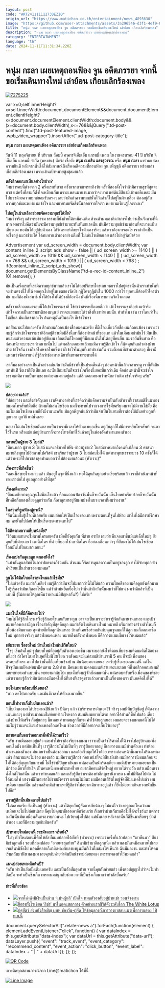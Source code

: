 ```yaml
---
layout: post
code: "ART24111111273DEZIO"
origin_url: "https://www.matichon.co.th/entertainment/news_4893630"
image: "https://github.com/user-attachments/assets/3a296546-d3f1-4ef9-8d69-e0e80c72bd0e"
title: "หนุ่ม กะลา เผยเหตุถอนฟ้อง จูน อดีตภรรยา จากนี้ขอเริ่มเดินทางใหม่ เล่าย้อน เกือบเลิกร้องเพลง"
description: "หนุ่ม กะลา เผยเหตุถอนฟ้อง อดีตภรรยา เล่าย้อนเกือบเลิกร้องเพลง"
category: "ENTERTAINMENT"
language: "th"
date: 2024-11-11T11:31:34.220Z
---
```


# หนุ่ม กะลา เผยเหตุถอนฟ้อง จูน อดีตภรรยา จากนี้ขอเริ่มเดินทางใหม่ เล่าย้อน เกือบเลิกร้องเพลง

[![](https://www.matichon.co.th/wp-content/uploads/2024/11/7275225.jpg "7275225")](https://www.matichon.co.th/wp-content/uploads/2024/11/7275225.jpg)

var x=0;self.innerHeight?x=self.innerWidth:document.documentElement&&document.documentElement.clientHeight?x=document.documentElement.clientWidth:document.body&&(x=document.body.clientWidth),x<=768&&jQuery(".td-post-content").find(".td-post-featured-image, .wpb\_video\_wrapper").insertAfter(".ud-post-category-title");

**หนุ่ม กะลา เผยเหตุถอนฟ้อง อดีตภรรยา เล่าย้อนเกือบเลิกร้องเพลง**

วันที่ 11 พฤศจิกายน ที่ บริเวณ ล็อบบี้ อาคารจีเอ็มเอ็ม แกรมมี่ เพลส ในงานครบรอบ 41 ปี บริษัท จีเอ็มเอ็ม แกรมมี่ จํากัด (มหาชน) นักร้องชื่อดัง **หนุ่ม ณพสิน แสงสุวรรณ** หรือ **หนุ่ม กะลา** มาร่วมแสดงความยินดี หลังจากนั้นได้ให้สัมภาษณ์ถึงเรื่องคดีความที่ถอนฟ้อง จูน เพ็ญชุลี อดีตภรรยา พร้อมเล่าเกือบเลิกร้องเพลง เพราะผ่านเป้าหมายสูงสุดมาแล้ว

**หลังสึกออกมาเป็นอย่างไรบ้าง?**  
“ผมว่ารอบนี้ต่างจาก 2 ครั้งแรกที่บวช ครั้งแรกบวชเพราะถึงวัย ครั้งที่สองตั้งใจว่าถ้ามีความสุขที่สุดจะบวช แต่ครั้งที่สามก็ตั้งใจเหมือนกันเพราะแพลนมานานมากว่าจะบวช แต่ดันมีสึนามิเข้าพอดีแหละ มันไปบวชด้วยความทุกข์ยอมรับตรงๆ เลยว่ามันกำความทุกข์นั้นไว้แล้วก็ไปอยู่ในผ้าเหลือง ต้องอยู่กับความทุกข์และพยายามเข้าใจ และพยายามขจัดสิ่งนั้นออกจากใจเรา พยายามเรียนรู้ใจเราเอง”

**ไปอยู่ในผ้าเหลืองช่วยขจัดความทุกข์ได้มั้ย?**  
“ผมว่าจริงๆ แล้วพระธรรม ธรรมะก็ยังช่วยได้เหมือนเดิม ส่วนตัวผมเองคิดว่าการไปบวชเป็นจังหวะที่ดีมาก พอเราไม่คิดว่ามันจะมีความทุกข์เข้ามากะทันหันขนาดนั้น มันมีความทุกข์เข้ามาก่อนที่จะบวชแป๊บเดียวเอง พอมันได้อยู่กับตัวเอง ได้วิเคราะห์ศึกษาใจตัวเองจริงๆ แล้วเราต้องการอะไร เรากำลังเป็นอะไรอยู่ ผมว่าช่วยได้ ได้ทบทวนตัวเองอย่างเต็มที่ ไม่เล่นโซเชียลเลย แล้วไปอยู่วัดป่าด้วย

Advertisement var ud\_screen\_width = document.body.clientWidth; var content\_inline\_2\_script\_ads\_show = false || ( ud\_screen\_width >= 1140 ) || ( ud\_screen\_width >= 1019 && ud\_screen\_width < 1140 ) || ( ud\_screen\_width >= 768 && ud\_screen\_width < 1019 ) || ( ud\_screen\_width < 768 ) ; if(!content\_inline\_2\_script\_ads\_show){ document.getElementsByClassName("td-a-rec-id-content\_inline\_2")\[0\].remove(); }

มันเป็นครั้งแรกที่เรามีความทุกข์มากแล้วเราไม่ได้คุยปรึกษาใครเลย พอเราไปอยู่ตรงนั้นตัวเราเท่านั้นที่จะผ่านตรงนี้ไปได้ พอคุณไปอยู่ในเขตของวัดป่า กุฏิใครกุฏิมันใน 1000 กว่าไร่ ทุกคนก็ต้องตัวใครตัวมัน ผมก็ต้องนั่งสมาธิ นั่งได้บ้างไม่ได้บ้างก็ต้องนั่ง มันมีเรื่องนี้มารบกวนจิตใจตลอด

หลังจากสึกออกมารอบนี้ได้เข้าใจธรรมชาติ ใช้คำว่าสรรพสิ่งเลยดีกว่า เข้าใจธรรมชาติอย่างแท้จริง เข้าใจความเป็นธรรมชาติของมนุษย์ เราจะแยกแยะได้ว่าสิ่งที่เขาทำแบบนั้น ทำทำไม เช่น เราโดนว่าในโซเชียล มันเกิดจากอะไร ต้นเหตุมันเป็นอะไร ก็เข้าใจเขา

พอสึกมาละไปเยอะครับ สึกมาผมก็ถอนฟ้องสื่อหมดนะครับ ที่มีเรื่องเกี่ยวกับสื่อ ผมก็ถอนฟ้อง เพราะว่าผมรู้สึกว่าเข้าใจธรรมชาติอีกอยู่ดีว่าเมื่อมีสิ่งนี้เขาก็ต้องทำหน้าที่ของเขา แล้วในเมื่อผมกำมันไว้ มันเป็นหนามแล้วความแค้นมันอยู่กับผม เลือดมันก็ไหลอยู่ที่มือผม มันไม่ได้อยู่ที่คนอื่น ผมรอวันขึ้นศาล คือก่อนหน้าจะบวชเรากำหนามนั้นไป แต่พอสึกออกมาแล้วผมมีความรู้สึกเข้าใจ ก็นัดคุยกันแล้วต่างฝ่ายต่างเข้าใจกัน เขาก็ขอโทษขอโพยซึ่งเราก็เข้าใจในมุมที่เขาทำเช่นกัน รวมถึงคนที่เข้ามาด่าแรงๆ ที่เรามีแพลนว่าจัดการแน่ ก็รู้สึกว่าช่องทางเดียวที่เขาพอจะระบายได้

เราก็มองอย่างเราเป็นตัวอย่างเช่นกันว่ามันมีข่าวที่เป็นประเด็นดังๆ ก่อนหน้านี้แล้วเวลาเราดู เราก็ตัดสินเขาทันที ซึ่งเราก็ยังเป็นเลย ฉะนั้นสึกมามันก็จะเข้าใจเรื่องนี้เยอะขึ้นกว่าเดิม คือก่อนหน้านี้จะเข้าใจธรรมชาติความเป็นคนของแต่ละคนมากอยู่แล้ว แต่สึกออกมาผมว่าหนักกว่าเดิม เข้าใจจริงๆ ครับ”

![](https://www.matichon.co.th/wp-content/uploads/2024/11/S__19791933_0.jpg)

**ปล่อยวางแล้ว?**  
“ปล่อยวาง และสิ่งสำคัญเลย เราตัดบางอย่างที่เราคิดว่ามันคือความจำเป็นกับตัวเราที่เราสมมติขึ้นมาเอง สมมตโทรศัพท์มือถือ ถ้าผมไม่เล่นโซเชียล ผมก็จะหายไปจากวงการใช่มั้ยครับ ผมจะไม่มีงานใช่มั้ย คือผมไม่เล่นโซเชียล ผมก็ยังมีงานนะครับ มันถูกพิสูจน์แล้วว่ามันจำเป็นในยามที่เราต้องใช้มันอย่างถูกที่ ถูกเวลา ถูกวิธี แค่นั้นเลย

พอเราไม่เล่นโซเชียลมันกลายเป็นว่าเรามีเวลาให้ตัวเองเยอะขึ้น อยู่กับลูกก็ไม่มีการหยิบโทรศัพท์ จะเอาไว้ในรถ หรือแม้แต่อยู่บ้านเราก็จะวางโทรศัพท์ไว้แล้วอยู่ในห้องอัดทำงานของตัวเอง

**กลายเป็นผู้ชาย 3 โบสถ์?**  
“มีคนบอก ผู้ชาย 3 โบสถ์ ผมจะอธิบายให้ฟัง คำว่าผู้ชาย2 โบสถ์เขาหมายถึงคนที่เปลี่ยน 3 ศาสนา หมายถึงพุทธไปอิสลามไปคริสต์ เขาเรียกว่าผู้ชาย 3 โบสถ์คบไม่ได้ แต่ทางพุทธเราจะบวช 10 ครั้งก็ได้ แต่ว่าพระที่ไปบวชล่าสุดท่านบอกว่าไม่ต้องมาแล้วนะ (หัวเราะ)”

**เรื่องราวที่เกิดขึ้น?**  
“ตอนนี้สบายใจมากๆ แล้ว มันอยู่ในจุดที่นิ่งแล้ว พอได้คุยกันทุกอย่างเรียบร้อยแล้ว เราก็ดำเนินหน้าที่ของเราต่อไป ดูแลลูกอย่างดีที่สุด”

**เรื่องคดีความ?**  
“คือผมกับทางคุณจูนไม่มีอะไรแล้ว คือผมถอนฟ้องวันนั้นก็จบวันนั้น เซ็นใบหย่าเรียบร้อยก็จบวันนั้น ที่เหลือก็ตกลงเลี้ยงดูลูกร่วมกัน ก็เอาลูกมาอยู่กับผมบ้างในบางเวลาที่ผมว่างงาน”

**ในส่วนที่จูนฟ้องคู่กรณี?**  
“อันนี้ผมไม่รู้เรื่องนี้เลยครับ ผมปล่อยให้เป็นเรื่องของเขา เพราะตอนที่จูนไปฟ้อง เขาไม่ได้มีการปรึกษาผม ฉะนั้นก็ปล่อยให้เป็นเรื่องของทางเขาไป”

**ได้ติดตามความคืบหน้ามั้ย?**  
“ชีวิตผมแทบจะไม่ตามใครเลยครับ เมื่อกี้ยังคุยกับ พี่ต่าย อรทัย เลยว่าเห็นจอเขาขึ้นมีแต่เด็กใหม่ๆ ยังคุยกับพี่ต่ายเลยว่าเขาคือใคร พี่ต่ายก็บอกใช่ เขาคือใคร คือสองเดือนกว่าๆ ที่สึกมาไม่ได้เล่นโซเชียล โลกมันไปไกลมากเลยนะ”

**เรื่องแบ่งกันดูแลลูก ตกลงยังไง?**  
“แบ่งกันดูแลสิทธิในการปกครองก็ร่วมกัน ส่วนผมก็จัดการดูแลความเป็นอยู่ของลูก ค่าใช้จ่ายทุกอย่าง ค่าเรียนเป็นส่วนของผมหมด”

**จูนไม่ได้ติดใจอะไรตรงไหนแล้วใช่มั้ย?**  
“ไม่แล้วครับ ผมว่าก็เคลียร์ ผมรู้สึกว่ามันจะไปมากกว่านี้ไม่ได้แล้ว ความโชคดีของผมคือลูกยังเด็กมาก ไม่รู้เรื่องว่ามันเกิดอะไรขึ้น แต่ว่าถ้ามันยืดเยื้อไปกว่านั้นถ้าถึงวันนั้นผมว่าก็ไม่แน่ ผมว่าดีแล้วที่เป็นแบบนี้ (ไม่อยากให้ลูกเห็นว่าพ่อแม่มีปัญหากัน?) ใช่ครับ”

![](https://www.matichon.co.th/wp-content/uploads/2024/11/S__19791937_0.jpg)

**แผลในใจที่มีก็คือหายไป?**  
“ผมไม่ได้รู้สึกโกรธ หรือรู้สึกอะไรเลยกับทางจูน อาจจะเป็นเพราะว่าเรารู้จักกันมานานแหละ และเป้าหมายคือพอเรามีลูก เรื่องสำคัญที่สุดคือลูก ผมกำลังเริ่มเดินทางใหม่ หมายถึงเริ่มก่อร่างสร้างตัวใหม่ก็เพื่อน้องมินแหละ สุดท้ายก็เพื่อลูกนั่นแหละ บ้านที่เคยซื้อร่วมกันกับคุณจูนผมก็ให้ลูก ผมก็ออกมาซื้อใหม่ ทุกอย่างจริงๆ แล้วทั้งหมดแหละ หมายถึงอสังหาทั้งหมด ก็คือวางแผนเผื่อเขาไว้หมดแล้ว“

**ขยับขยาย ซื้อรถใหม่ บ้านใหม่ เริ่มต้นชีวิตใหม่?**  
“ใช่ๆ เริ่มต้นใหม่ รูปแบบใหม่คืออยู่กับตัวเองเยอะขึ้น ผมจะบอกยังไงดีตอนที่บวชผมคิดผมคิดได้อย่างหนึ่งว่า ถ้าใครโตมาในยุคที่ไม่มีโซเชียล วงสังคมจะมีแค่สมมติบ้านเรามี 5 คน ก็จะมีเพื่อนของครอบครัวเรา มากไปกว่านั้นก็คือเพื่อนข้างบ้าน มันน้อยมากเลยนะ เรารับรู้เรื่องของคนแค่นี้ แต่ในปัจจุบันผมเปิดเฟซมามีคนตาม 2.8 ล้าน มีคนพยายามคอมเมนต์เราเยอะแยะเลย ทีนี้พอสึกออกมาผมก็เลยพยายามทำแบบนั้น พยายามกลับไปแบบเด็กที่ผมรู้จักสังคมแค่นั้น แค่ครอบครับหรือเพื่อนของพี่ชาย แล้วเราเลยรู้สึกว่ามันน้อยลงมันอดไม่ได้ที่บางทีเราดูข่าวแล้วเอามาเป็นเรื่องของเรา มันอดคิดไม่ได้”

**พอไม่เสพ พลังลบก็น้อยลง?**  
“มาก ลดไปมากครับ และมันมีเวลาให้ตัวเองมากขึ้น”

**ตอนนี้ทำงานก็เก็บเงินเองแล้ว?**  
“เก็บเงินเองมาได้ประมาณปีนึงแล้ว ปีนิดๆ แล้ว (บริหารการเงินเอง?) จริงๆ ผมมีทีมบัญชีอยู่ ก็ต้องวางแผนเยอะๆ แต่ส่วนมากผมไม่ค่อยทำอะไรหรอก สมมติผมอยากได้รถ อยากได้บ้านก็ซื้อไปแล้ว เดี๋ยวแต่งบ้านให้เสร็จ ก็อยู่แถวๆ นี้แหละ ค่าเทอมลูกก็แพง ค่าใช้จ่ายลูกเยอะ ผมเลยจะวางแผนแค่นี้ไม่ได้ ผมไม่รู้ว่าผมจะมีแรงร้องเพลงอีกแค่ไหน ช่วงเวลาที่มีก็อยากจะเก็บไว้เยอะๆ”

**หลายคนก็บอกว่าออกมาตั้งตัวได้รวดเร็ว?**  
“ครับ งานมีตลอดอยู่แล้ว และทำให้เราต้องรีบวางแผน เราจะเป็นเจ้าไร้ศาลไม่ได้ เราไปอยู่บ้านแม่มั่ง คอนโดมั่ง แต่มันเป็นที่ๆ เรารู้สึกว่ามันไม่เป็นที่ๆ เรารู้สึกอยากอยู่ ก็เลยวางแผนมีบ้านตัวเอง ทำห้องทำงานของตัวเอง มันเลยจำเป็นต้องออกมา และต้องรีบลุกให้ไวด้วย เพราะก่อนหน้านี้ผมจะไม่ร้องเพลงแล้ว สึกมาผมจะไม่ร้องเพลงแล้ว ผมมีความรู้สึกว่า ก่อนหน้าที่จะมีสึนามิเข้า ผมมีอาการนึงผมเกือบจะไม่ได้ต่อสัญญากับแกรมมี่ ไม่ใช่ว่ามีปัญหากันนะ แต่ตอนเป็นนักร้องเดี่ยว ผมมีเป้าหมายผมอยากเป็นนักร้องเดี่ยวที่สำเร็จ เป็นคนหนึ่งของประเทศไทย อยากมีคอนเสิร์ตใหญ่ อยากได้รางวัล แล้วเหมือนเราตั้งโกล์ไว้แค่นั้น แล้วเราทำหมดแล้ว และกลับรู้สึกว่าเราต้องทำอีกภูเขานึงเหรอ ผมไม่มีฟีลล์ไปต่อ ไม่ได้หมดไฟ บางวงมีฝันอยากไปราชมังคราฯ แต่ผมไม่มีนะ ผมมีคอนเสิร์ตใหญ่จัดที่อิมแพคไปแล้ว ผมเหมือนจบแค่นั้น แล้วพอสึนามิเข้ามาเราที่รู้สึกว่าไม่อยากเดินทางอยู่แล้ว ก็ยิ่งไม่อยากเดินทางหนักขึ้นไปอีก”

**ความรู้สึกนั้นมันคลายไปแล้ว?**  
“ไม่คลายครับ ยังเป็นอยู่ (หัวเราะ) แล้วได้คุยกับผู้จัดการกับน้องๆ ไม่แน่ใจว่าเขาดูออกไหมว่าผมเหมือนจะไม่ไปต่อแน่เลย ก็คุยไปคุยมาก็เออเอาอีกร้อบเว้ย ก็เลยว่าบ้านกับรถคือไม่ได้จะโชว์นะ แต่การลงวันนั้นมันเหมือนลั่นกรองรบกวนนะ ไปเว้ยหนุ่มไปต่อ แค่นั้นเลย หลังจากนั้นก็ดีขึ้นมาเรื่อยๆ บิวต์ตัวเอง และก็มีความสุขกับมันครับ”

**เป้าหมายใหม่ตอนนึ้ ราขมังคลาฯ หรือยัง?**  
“ไม่ๆ เป้าใหม่ตอนนี้คือให้อัลบั้มผมปล่อยได้สักที (หัวเราะ) เพราะว่าครั้งที่แล้วปล่อย “เอาคืนมา” สึนามิเข้าลูกหนึ่ง รอบที่สองปล่อย “อวยพรสุดท้าย” สึนามิเข้ามาอีกลูกหนึ่ง แล้วเพลงมันเหมือนหายไปเลย เจอสึนามิซัดไป พอคลี่คลายก็มามีเพลงกับลาบานูนมันก็เริ่มโผล่มาให้เห็นว่า ฉันมีผลงาน และทำให้คนเริ่มกลับมาฟังเพลงผม เลยคุยกับค่ายว่าต้นปีหน้าจะปล่อยเพลง เพราะเพลงทำไว้หมดแล้ว”

**แผนปล่อยเพลงคือต้นปี?**  
“ครับ ทำเป็นอัลบั้มเต็มเลยครับ และเป็นอัลบั้มสุดท้าย จากนี้คุยกับค่ายแล้ว เพิ่งต่อสัญญาไปว่าจะไม่ทำอัลบั้ม จะทำเป็นซิงเกิ้ล เพราะผมสนุกกับช่วงเวลาที่เป็นซิงเกิ้ลมากว่าทำอัลบั้มครับ”

#### ข่าวที่เกี่ยวข้อง

*   [![](https://www.matichon.co.th/wp-content/uploads/2024/11/5-26.jpg)จากโด่งดังมีเงินเป็นล้าน ‘แม่หญิงลี’ เปิดใจ หมดตัวอาศัยอยู่บ้านเช่า วอนจ้างงาน](https://www.matichon.co.th/entertainment/news_4893141)
*   [![](https://www.matichon.co.th/wp-content/uploads/2024/11/5-27.jpg)ฮือฮาทั้งโซเชียล ‘ลิซ่า’ มาในลุคแสกกลาง ตัวอย่างแรกซีรีส์ดังระดับโลก The White Lotus](https://www.matichon.co.th/entertainment/news_4893188)
*   [![](https://www.matichon.co.th/wp-content/uploads/2024/11/3529679.jpg)ปศุสัตว์ ส่งหนังสือเชิญ ผบห.ช่องวัน-ผู้จัด ให้ข้อมูลกรณีการวางยาสลบแมวเพื่อการแสดง 18 พ.ย.นี้](https://www.matichon.co.th/bullet-news-today/news_4893058)

document.querySelectorAll(".relate-news a").forEach(function(element) { element.addEventListener("click", function() { var dataIndex = this.getAttribute("data-index"); var dataUrl = this.getAttribute("data-url"); dataLayer.push({ "event": "track\_event", "event\_category": "recommend\_content", "event\_action": "click\_button", "event\_label": dataIndex + " | " + dataUrl }); }); });

[![QR Code](https://www.matichon.co.th/wp-content/uploads/2023/07/wob1371z.jpg)](https://lin.ee/ht0nDxX)

เกาะติดทุกสถานการณ์จาก Line@matichon ได้ที่นี่

[![Line Image](https://www.matichon.co.th/wp-content/uploads/2023/07/th.png)](https://lin.ee/ht0nDxX)